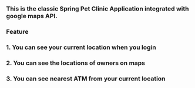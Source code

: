 ### This is the classic Spring Pet Clinic Application integrated with google maps API.

### Feature
### 1. You can see your current location when you login
### 2. You can see the locations of owners on maps
### 3. You can see nearest ATM from your current location








